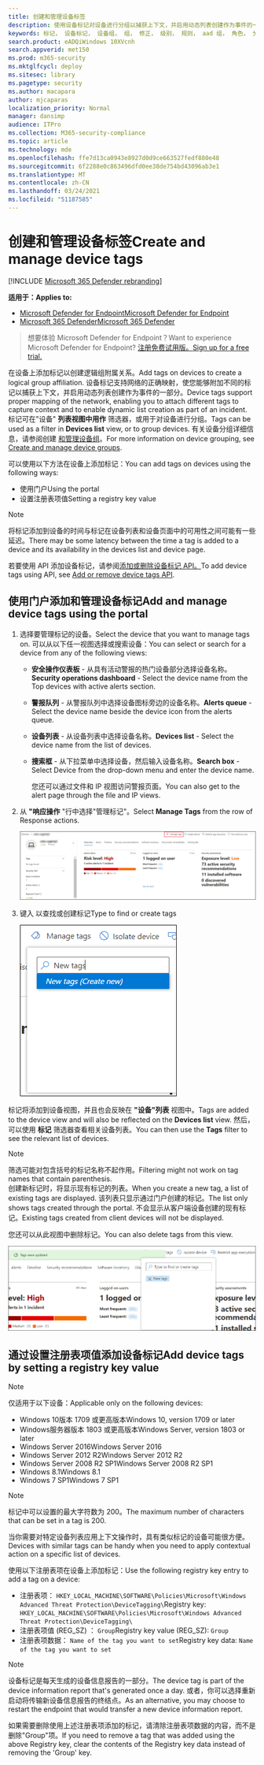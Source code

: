 ```yaml
---
title: 创建和管理设备标签
description: 使用设备标记对设备进行分组以捕获上下文，并启用动态列表创建作为事件的一部分
keywords: 标记， 设备标记， 设备组， 组， 修正， 级别， 规则， aad 组， 角色， 分配， 排名
search.product: eADQiWindows 10XVcnh
search.appverid: met150
ms.prod: m365-security
ms.mktglfcycl: deploy
ms.sitesec: library
ms.pagetype: security
ms.author: macapara
author: mjcaparas
localization_priority: Normal
manager: dansimp
audience: ITPro
ms.collection: M365-security-compliance
ms.topic: article
ms.technology: mde
ms.openlocfilehash: ffe7d13ca0943e8927d0d9ce663527fedf880e48
ms.sourcegitcommit: 6f2288e0c863496dfd0ee38de754bd43096ab3e1
ms.translationtype: MT
ms.contentlocale: zh-CN
ms.lasthandoff: 03/24/2021
ms.locfileid: "51187585"
---
```

# <a name="create-and-manage-device-tags"></a><span data-ttu-id="a2ab2-104">创建和管理设备标签</span><span class="sxs-lookup"><span data-stu-id="a2ab2-104">Create and manage device tags</span></span>

[!INCLUDE [Microsoft 365 Defender rebranding](../../includes/microsoft-defender.md)]

<span data-ttu-id="a2ab2-105">**适用于：**</span><span class="sxs-lookup"><span data-stu-id="a2ab2-105">**Applies to:**</span></span>
- [<span data-ttu-id="a2ab2-106">Microsoft Defender for Endpoint</span><span class="sxs-lookup"><span data-stu-id="a2ab2-106">Microsoft Defender for Endpoint</span></span>](https://go.microsoft.com/fwlink/p/?linkid=2154037)
- [<span data-ttu-id="a2ab2-107">Microsoft 365 Defender</span><span class="sxs-lookup"><span data-stu-id="a2ab2-107">Microsoft 365 Defender</span></span>](https://go.microsoft.com/fwlink/?linkid=2118804)

> <span data-ttu-id="a2ab2-108">想要体验 Microsoft Defender for Endpoint？</span><span class="sxs-lookup"><span data-stu-id="a2ab2-108">Want to experience Microsoft Defender for Endpoint?</span></span> [<span data-ttu-id="a2ab2-109">注册免费试用版。</span><span class="sxs-lookup"><span data-stu-id="a2ab2-109">Sign up for a free trial.</span></span>](https://www.microsoft.com/microsoft-365/windows/microsoft-defender-atp?ocid=docs-wdatp-exposedapis-abovefoldlink)

<span data-ttu-id="a2ab2-110">在设备上添加标记以创建逻辑组附属关系。</span><span class="sxs-lookup"><span data-stu-id="a2ab2-110">Add tags on devices to create a logical group affiliation.</span></span> <span data-ttu-id="a2ab2-111">设备标记支持网络的正确映射，使您能够附加不同的标记以捕获上下文，并启用动态列表创建作为事件的一部分。</span><span class="sxs-lookup"><span data-stu-id="a2ab2-111">Device tags support proper mapping of the network, enabling you to attach different tags to capture context and to enable dynamic list creation as part of an incident.</span></span> <span data-ttu-id="a2ab2-112">标记可在"设备" **列表视图中用作** 筛选器，或用于对设备进行分组。</span><span class="sxs-lookup"><span data-stu-id="a2ab2-112">Tags can be used as a filter in **Devices list** view, or to group devices.</span></span> <span data-ttu-id="a2ab2-113">有关设备分组详细信息，请参阅创建 [和管理设备组](machine-groups.md)。</span><span class="sxs-lookup"><span data-stu-id="a2ab2-113">For more information on device grouping, see [Create and manage device groups](machine-groups.md).</span></span>

<span data-ttu-id="a2ab2-114">可以使用以下方法在设备上添加标记：</span><span class="sxs-lookup"><span data-stu-id="a2ab2-114">You can add tags on devices using the following ways:</span></span>

- <span data-ttu-id="a2ab2-115">使用门户</span><span class="sxs-lookup"><span data-stu-id="a2ab2-115">Using the portal</span></span>
- <span data-ttu-id="a2ab2-116">设置注册表项值</span><span class="sxs-lookup"><span data-stu-id="a2ab2-116">Setting a registry key value</span></span>

> [!NOTE]
> <span data-ttu-id="a2ab2-117">将标记添加到设备的时间与标记在设备列表和设备页面中的可用性之间可能有一些延迟。</span><span class="sxs-lookup"><span data-stu-id="a2ab2-117">There may be some latency between the time a tag is added to a device and its availability in the devices list and device page.</span></span>  

<span data-ttu-id="a2ab2-118">若要使用 API 添加设备标记，请参阅[添加或删除设备标记 API。](add-or-remove-machine-tags.md)</span><span class="sxs-lookup"><span data-stu-id="a2ab2-118">To add device tags using API, see [Add or remove device tags API](add-or-remove-machine-tags.md).</span></span>

## <a name="add-and-manage-device-tags-using-the-portal"></a><span data-ttu-id="a2ab2-119">使用门户添加和管理设备标记</span><span class="sxs-lookup"><span data-stu-id="a2ab2-119">Add and manage device tags using the portal</span></span>

1. <span data-ttu-id="a2ab2-120">选择要管理标记的设备。</span><span class="sxs-lookup"><span data-stu-id="a2ab2-120">Select the device that you want to manage tags on.</span></span> <span data-ttu-id="a2ab2-121">可以从以下任一视图选择或搜索设备：</span><span class="sxs-lookup"><span data-stu-id="a2ab2-121">You can select or search for a device from any of the following views:</span></span>

   - <span data-ttu-id="a2ab2-122">**安全操作仪表板** - 从具有活动警报的热门设备部分选择设备名称。</span><span class="sxs-lookup"><span data-stu-id="a2ab2-122">**Security operations dashboard** - Select the device name from the Top devices with active alerts section.</span></span>
   - <span data-ttu-id="a2ab2-123">**警报队列** - 从警报队列中选择设备图标旁边的设备名称。</span><span class="sxs-lookup"><span data-stu-id="a2ab2-123">**Alerts queue** - Select the device name beside the device icon from the alerts queue.</span></span>
   - <span data-ttu-id="a2ab2-124">**设备列表** - 从设备列表中选择设备名称。</span><span class="sxs-lookup"><span data-stu-id="a2ab2-124">**Devices list** - Select the device name from the list of devices.</span></span>
   - <span data-ttu-id="a2ab2-125">**搜索框** - 从下拉菜单中选择设备，然后输入设备名称。</span><span class="sxs-lookup"><span data-stu-id="a2ab2-125">**Search box** - Select Device from the drop-down menu and enter the device name.</span></span>

     <span data-ttu-id="a2ab2-126">您还可以通过文件和 IP 视图访问警报页面。</span><span class="sxs-lookup"><span data-stu-id="a2ab2-126">You can also get to the alert page through the file and IP views.</span></span>

2. <span data-ttu-id="a2ab2-127">从 **"响应操作** "行中选择"管理标记"。</span><span class="sxs-lookup"><span data-stu-id="a2ab2-127">Select **Manage Tags** from the row of Response actions.</span></span>

    ![管理标记按钮的图像](images/manage-tags.png)

3. <span data-ttu-id="a2ab2-129">键入 以查找或创建标记</span><span class="sxs-lookup"><span data-stu-id="a2ab2-129">Type to find or create tags</span></span>

    ![在设备上添加标记的图像1](images/new-tags.png)

<span data-ttu-id="a2ab2-131">标记将添加到设备视图，并且也会反映在 **"设备"列表** 视图中。</span><span class="sxs-lookup"><span data-stu-id="a2ab2-131">Tags are added to the device view and will also be reflected on the **Devices list** view.</span></span> <span data-ttu-id="a2ab2-132">然后，可以使用 **标记** 筛选器查看相关设备列表。</span><span class="sxs-lookup"><span data-stu-id="a2ab2-132">You can then use the **Tags** filter to see the relevant list of devices.</span></span>

>[!NOTE]
> <span data-ttu-id="a2ab2-133">筛选可能对包含括号的标记名称不起作用。</span><span class="sxs-lookup"><span data-stu-id="a2ab2-133">Filtering might not work on tag names that contain parenthesis.</span></span><br>
> <span data-ttu-id="a2ab2-134">创建新标记时，将显示现有标记的列表。</span><span class="sxs-lookup"><span data-stu-id="a2ab2-134">When you create a new tag, a list of existing tags are displayed.</span></span> <span data-ttu-id="a2ab2-135">该列表只显示通过门户创建的标记。</span><span class="sxs-lookup"><span data-stu-id="a2ab2-135">The list only shows tags created through the portal.</span></span> <span data-ttu-id="a2ab2-136">不会显示从客户端设备创建的现有标记。</span><span class="sxs-lookup"><span data-stu-id="a2ab2-136">Existing tags created from client devices will not be displayed.</span></span>

<span data-ttu-id="a2ab2-137">您还可以从此视图中删除标记。</span><span class="sxs-lookup"><span data-stu-id="a2ab2-137">You can also delete tags from this view.</span></span>

![在设备上添加标记的图像2](images/more-manage-tags.png)

## <a name="add-device-tags-by-setting-a-registry-key-value"></a><span data-ttu-id="a2ab2-139">通过设置注册表项值添加设备标记</span><span class="sxs-lookup"><span data-stu-id="a2ab2-139">Add device tags by setting a registry key value</span></span>

>[!NOTE]
> <span data-ttu-id="a2ab2-140">仅适用于以下设备：</span><span class="sxs-lookup"><span data-stu-id="a2ab2-140">Applicable only on the following devices:</span></span>
>- <span data-ttu-id="a2ab2-141">Windows 10版本 1709 或更高版本</span><span class="sxs-lookup"><span data-stu-id="a2ab2-141">Windows 10, version 1709 or later</span></span>
>- <span data-ttu-id="a2ab2-142">Windows服务器版本 1803 或更高版本</span><span class="sxs-lookup"><span data-stu-id="a2ab2-142">Windows Server, version 1803 or later</span></span>
>- <span data-ttu-id="a2ab2-143">Windows Server 2016</span><span class="sxs-lookup"><span data-stu-id="a2ab2-143">Windows Server 2016</span></span>
>- <span data-ttu-id="a2ab2-144">Windows Server 2012 R2</span><span class="sxs-lookup"><span data-stu-id="a2ab2-144">Windows Server 2012 R2</span></span>
>- <span data-ttu-id="a2ab2-145">Windows Server 2008 R2 SP1</span><span class="sxs-lookup"><span data-stu-id="a2ab2-145">Windows Server 2008 R2 SP1</span></span>
>- <span data-ttu-id="a2ab2-146">Windows 8.1</span><span class="sxs-lookup"><span data-stu-id="a2ab2-146">Windows 8.1</span></span>
>- <span data-ttu-id="a2ab2-147">Windows 7 SP1</span><span class="sxs-lookup"><span data-stu-id="a2ab2-147">Windows 7 SP1</span></span>

> [!NOTE] 
> <span data-ttu-id="a2ab2-148">标记中可以设置的最大字符数为 200。</span><span class="sxs-lookup"><span data-stu-id="a2ab2-148">The maximum number of characters that can be set in a tag is 200.</span></span>

<span data-ttu-id="a2ab2-149">当你需要对特定设备列表应用上下文操作时，具有类似标记的设备可能很方便。</span><span class="sxs-lookup"><span data-stu-id="a2ab2-149">Devices with similar tags can be handy when you need to apply contextual action on a specific list of devices.</span></span>

<span data-ttu-id="a2ab2-150">使用以下注册表项在设备上添加标记：</span><span class="sxs-lookup"><span data-stu-id="a2ab2-150">Use the following registry key entry to add a tag on a device:</span></span>

- <span data-ttu-id="a2ab2-151">注册表项： `HKEY_LOCAL_MACHINE\SOFTWARE\Policies\Microsoft\Windows Advanced Threat Protection\DeviceTagging\`</span><span class="sxs-lookup"><span data-stu-id="a2ab2-151">Registry key: `HKEY_LOCAL_MACHINE\SOFTWARE\Policies\Microsoft\Windows Advanced Threat Protection\DeviceTagging\`</span></span>
- <span data-ttu-id="a2ab2-152">注册表项值 (REG_SZ) ： `Group`</span><span class="sxs-lookup"><span data-stu-id="a2ab2-152">Registry key value (REG_SZ): `Group`</span></span>
- <span data-ttu-id="a2ab2-153">注册表项数据： `Name of the tag you want to set`</span><span class="sxs-lookup"><span data-stu-id="a2ab2-153">Registry key data: `Name of the tag you want to set`</span></span>

>[!NOTE]
><span data-ttu-id="a2ab2-154">设备标记是每天生成的设备信息报告的一部分。</span><span class="sxs-lookup"><span data-stu-id="a2ab2-154">The device tag is part of the device information report that's generated once a day.</span></span> <span data-ttu-id="a2ab2-155">或者，你可以选择重新启动将传输新设备信息报告的终结点。</span><span class="sxs-lookup"><span data-stu-id="a2ab2-155">As an alternative, you may choose to restart the endpoint that would transfer a new device information report.</span></span>
> 
> <span data-ttu-id="a2ab2-156">如果需要删除使用上述注册表项添加的标记，请清除注册表项数据的内容，而不是删除"Group"项。</span><span class="sxs-lookup"><span data-stu-id="a2ab2-156">If you need to remove a tag that was added using the above Registry key, clear the contents of the Registry key data instead of removing the 'Group' key.</span></span>
